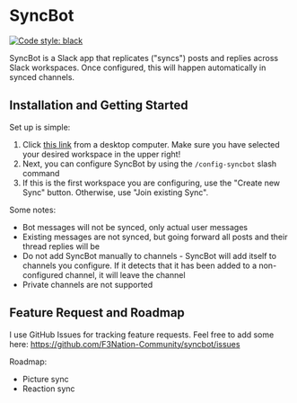 # SyncBot

[![Code style: black](https://img.shields.io/badge/code%20style-black-000000.svg)](https://github.com/psf/black)

SyncBot is a Slack app that replicates ("syncs") posts and replies across Slack workspaces. Once configured, this will happen automatically in synced channels.

## Installation and Getting Started

Set up is simple: 

1. Click [this link](https://utazcizeo0.execute-api.us-east-2.amazonaws.com/Prod/slack/install) from a desktop computer. Make sure you have selected your desired workspace in the upper right!
2. Next, you can configure SyncBot by using the `/config-syncbot` slash command
3. If this is the first workspace you are configuring, use the "Create new Sync" button. Otherwise, use "Join existing Sync".

Some notes:
 - Bot messages will not be synced, only actual user messages
 - Existing messages are not synced, but going forward all posts and their thread replies will be
 - Do not add SyncBot manually to channels - SyncBot will add itself to channels you configure. If it detects that it has been added to a non-configured channel, it will leave the channel
 - Private channels are not supported

## Feature Request and Roadmap

I use GitHub Issues for tracking feature requests. Feel free to add some here: https://github.com/F3Nation-Community/syncbot/issues

Roadmap:
 - Picture sync
 - Reaction sync